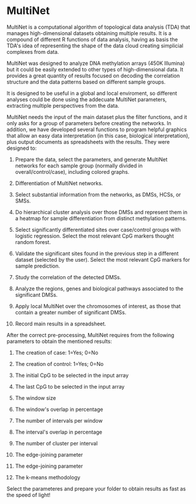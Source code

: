 # MultiNet

MultiNet is a computational algorithm of topological data analysis (TDA) that manages high-dimensional datasets obtaining multiple results. It is a compound of different R functions of data analysis, having as basis the TDA's idea of representing the shape of the data cloud creating simplicial complexes from data. 

MultiNet was designed to analyze DNA methylation arrays (450K Illumina) but it could be easily extended to other types of high-dimensional data. It provides a great quantity of results focused on decoding the correlation structure and the data patterns based on different sample groups.

It is designed to be useful in a global and local enviroment, so different analyses could be done using the addecuate MultiNet parameters, extracting multiple perspectives from the data.

MultiNet needs the input of the main dataset plus the filter functions, and it only asks for a group of parameters before creating the networks. In addition, we have developed several functions to program helpful graphics that allow an easy data interpretation (in this case, biological interpretation), plus output documents as spreadsheets with the results. They were designed to:

1. Prepare the data, select the parameters, and generate MultiNet networks for each sample group (normally divided in overall/control/case), including colored graphs.

2. Differentiation of MultiNet networks.
    
3. Select substantial information from the networks, as DMSs, HCSs, or SMSs.
    
4. Do hierarchical cluster analysis over those DMSs and represent them in a heatmap for sample differentiation from distinct methylation patterns.
    
5. Select significantly differentiated sites over case/control groups with logistic regression. Select the most relevant CpG markers thought random forest.
    
6. Validate the significant sites found in the previous step in a different dataset (selected by the user). Select the most relevant CpG markers for sample prediction.
    
7. Study the correlation of the detected DMSs.
    
8. Analyze the regions, genes and biological pathways associated to the significant DMSs.
    
10. Apply local MultiNet over the chromosomes of interest, as those that contain a greater number of significant DMSs.
    
11. Record main results in a spreadsheet.

After the correct pre-processing, MultiNet requires from the following parameters to obtain the mentioned results:

1. The creation of case: 1=Yes; 0=No

2. The creation of control: 1=Yes; 0=No

3. The initial CpG to be selected in the input array

4. The last CpG to be selected in the input array

5. The window size 

6. The window's overlap in percentage

7. The number of intervals per window

8. The interval's overlap in percentage

9. The number of cluster per interval

10. The edge-joining parameter

11. The edge-joining parameter 

12. The k-means methodology


Select the parameteres and prepare your folder to obtain results as fast as the speed of light!
